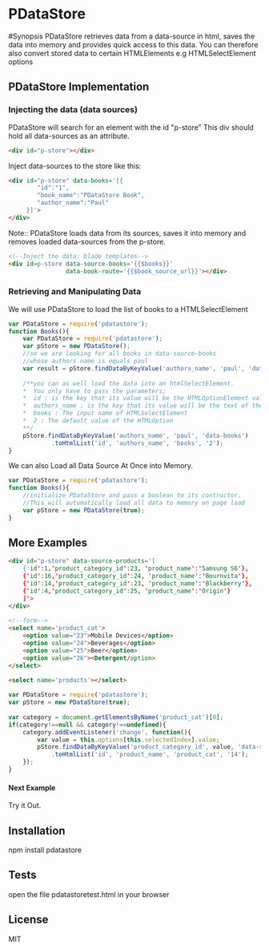 # PDataStore

#Synopsis
PDataStore retrieves data from a data-source in html, saves the data into memory and provides quick access to this data.
You can therefore also convert stored data to certain HTMLElements e.g HTMLSelectElement options


## PDataStore Implementation


### Injecting the data (data sources)

PDataStore will search for an element with the id "p-store"
This div should hold all data-sources as an attribute.

```html
<div id="p-store"></div>
```

Inject data-sources to the store like this:
```html
<div id="p-store" data-books='[{
        "id":"1", 
        "book_name":"PDataStore Book", 
        "author_name":"Paul"
     }]'>
</div>
```
Note:: PDataStore loads data from its sources, saves it into memory and removes loaded data-sources from the p-store.

```html
<!--Inject the data: blade templates-->
<div id=p-store data-source-books='{{$books}}' 
                data-book-route='{{$book_source_url}}'></div>
```

### Retrieving and Manipulating Data
We will use PDataStore to load the list of books to a HTMLSelectElement

```javascript
var PDataStore = require('pdatastore');
function Books(){
    var PDataStore = require('pdatastore');
    var pStore = new PDataStore();
    //so we are looking for all books in data-source-books 
    //whose authors name is equals paul
    var result = pStore.findDataByKeyValue('authors_name', 'paul', 'data-source-books').result;
        
    /**you can as well load the data into an htmlSelectElement.
    *  You only have to pass the parameters;
    *  id : is the key that its value will be the HTMLOptionElement value
    *  authors_name : is the key that its value will be the text of the HTMLOptionElement
    *  books : The input name of HTMLSelectElement
    *  2 : The default value of the HTMLOption
    **/
    pStore.findDataByKeyValue('authors_name', 'paul', 'data-books')
            .toHtmlList('id', 'authors_name', 'books', '2');
}
```

We can also Load all Data Source At Once into Memory.
```javascript
var PDataStore = require('pdatastore');
function Books(){
    //initialize PDataStore and pass a boolean to its contructor.
    //This will automatically load all data to memory on page load
    var pStore = new PDataStore(true);
}
```

## More Examples

```html
<div id="p-store" data-source-products='[
    {'id':1,'product_category_id':23, 'product_name':'Samsung S6'},
    {'id':16,'product_category_id':24, 'product_name':'Bournvita'},
    {'id':14,'product_category_id':23, 'product_name':'Blackberry'},
    {'id':4,'product_category_id':25, 'product_name':'Origin'}
    ]'>
</div>
    
<!--form-->
<select name='product_cat'>
    <option value="23">Mobile Devices</option>
    <option value="24">Beverages</option>
    <option value="25">Beer</option>
    <option value="26"><Detergent/option>
</select>
    
<select name='products'></select>
```

```javascript
var PDataStore = require('pdatastore');
var pStore = new PDataStore(true);
    
var category = document.getElementsByName('product_cat')[0];
if(category!==null && category!==undefined){
    category.addEventListener('change', function(){
        var value = this.options[this.selectedIndex].value;
        pStore.findDataByKeyValue('product_category_id', value, 'data-source-products')
            .toHtmlList('id', 'product_name', 'product_cat', '14');
    });
}
```

#### Next Example
Try it Out.



## Installation
npm install pdatastore


## Tests
open the file pdatastoretest.html in your browser

## License
MIT
